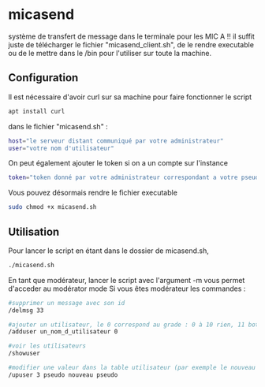 # micasend
système de transfert de message dans le terminale pour les MIC A !!
il suffit juste de télécharger le fichier "micasend_client.sh", de le rendre executable ou de le mettre dans le /bin pour l'utiliser sur toute la machine.

## Configuration
Il est nécessaire d'avoir curl sur sa machine pour faire fonctionner le script
```bash
apt install curl
```
dans le fichier "micasend.sh" :
```bash
host="le serveur distant communiqué par votre administrateur"
user="votre nom d'utilisateur"
```
On peut également ajouter le token si on a un compte sur l'instance
```bash
token="token donné par votre administrateur correspondant a votre pseudo si vous êtes un utilisateur vérifié"
``````
Vous pouvez désormais rendre le fichier executable
```bash
sudo chmod +x micasend.sh
```

## Utilisation
Pour lancer le script en étant dans le dossier de micasend.sh,
```bash
./micasend.sh
```

En tant que modérateur, lancer le script avec l'argument -m vous permet d'acceder au modérator mode
Si vous êtes modérateur les commandes :
```bash
#supprimer un message avec son id
/delmsg 33

#ajouter un utilisateur, le 0 correspond au grade : 0 à 10 rien, 11 bot, 15 admin 
/adduser un_nom_d_utilisateur 0

#voir les utilisateurs
/showuser

#modifier une valeur dans la table utilisateur (par exemple le nouveau pseudo de l'utilisateur dont l'id est 3 seras pseudo)
/upuser 3 pseudo nouveau pseudo
```
